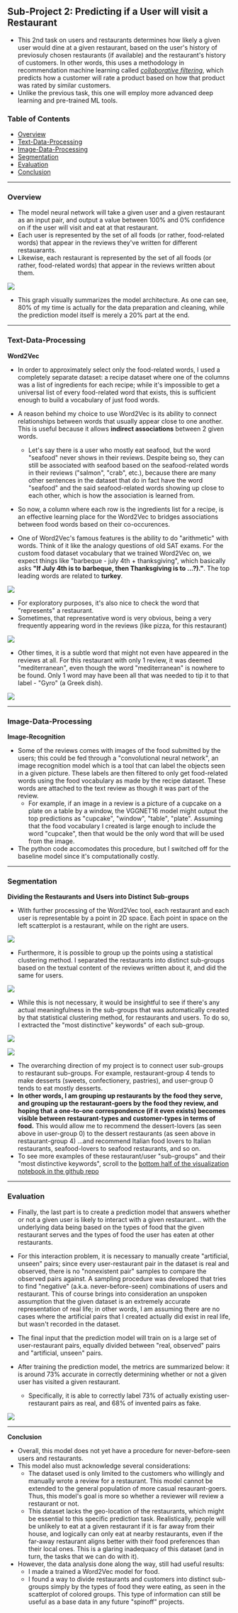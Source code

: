 
## **Sub-Project 2: Predicting if a User will visit a Restaurant**

* This 2nd task on users and restaurants determines how likely a given user would dine at a given restaurant, based on the user's history of previosuly chosen restaurants (if available) and the restaurant's history of customers. In other words, this uses a methodology in recommendation machine learning called [*collaborative filtering*](https://en.wikipedia.org/wiki/Collaborative_filtering), which predicts how a customer will rate a product based on how that product was rated by similar customers. 
* Unlike the previous task, this one will employ more advanced deep learning and pre-trained ML tools. 

### Table of Contents
- [Overview](https://benduong2001.github.io/food_recommendation.html#overview)
- [Text-Data-Processing](https://benduong2001.github.io/food_recommendation.html#Text-data-processing)
- [Image-Data-Processing](https://benduong2001.github.io/food_recommendation.html#Image-data-processing)
- [Segmentation](https://benduong2001.github.io/food_recommendation.html#Segmentation)
- [Evaluation](https://benduong2001.github.io/food_recommendation.html#Evaluation)
- [Conclusion](https://benduong2001.github.io/food_recommendation.html#Conclusion)

---

### **Overview**

* The model neural network will take a given user and a given restaurant as an input pair, and output a value between 100% and 0% confidence on if the user will visit and eat at that restaurant. 
* Each user is represented by the set of all foods (or rather, food-related words) that appear in the reviews they've written for different restauarants. 
* Likewise, each restaurant is represented by the set of all foods (or rather, food-related words) that appear in the reviews written about them.

![](images/images_food_recommendation/model_architecture.png) 

* This graph visually summarizes the model architecture. As one can see, 80% of my time is actually for the data preparation and cleaning, while the prediction model itself is merely a 20% part at the end.

---
### Text-Data-Processing

**Word2Vec**

* In order to approximately select only the food-related words, I used a completely separate dataset: a recipe dataset where one of the columns was a list of ingredients for each recipe; while it's impossible to get a universal list of every food-related word that exists, this is sufficient enough to build a vocabulary of just food words.
* A reason behind my choice to use Word2Vec is its ability to connect relationships between words that usually appear close to one another. This is useful because it allows **indirect associations** between 2 given words.
   * Let's say there is a user who mostly eat seafood, but the word "seafood" never shows in their reviews. Despite being so, they can still be associated with seafood based on the seafood-related words in their reviews ("salmon", "crab", etc.), because there are many other sentences in the dataset that do in fact have the word "seafood" and the said seafood-related words showing up close to each other, which is how the association is learned from.
* So now, a column where each row is the ingredients list for a recipe, is an effective learning place for the Word2Vec to bridges associations between food words based on their co-occurences.

* One of Word2Vec's famous features is the ability to do "arithmetic" with words. Think of it like the analogy questions of old SAT exams. For the custom food dataset vocabulary that we trained Word2Vec on, we expect things like "barbeque - july 4th + thanksgiving", which basically asks **"If July 4th is to barbeque, then Thanksgiving is to ...?)."**. The top leading words are related to **turkey**. 

![](images/images_food_recommendation/food_word_arithmetic.png) 

* For exploratory purposes, it's also nice to check the word that "represents" a restaurant.
* Sometimes, that representative word is very obvious, being a very frequently appearing word in the reviews (like pizza, for this restaurant)

![](images/images_food_recommendation/restaurant_embedding_pizza.png) 

* Other times, it is a subtle word that might not even have appeared in the reviews at all. For this restaurant with only 1 review, it was deemed "mediterranean", even though the word "mediterranean" is nowhere to be found. Only 1 word may have been all that was needed to tip it to that label - "Gyro" (a Greek dish).

![](images/images_food_recommendation/restaurant_embedding_gyro.png) 

---

### Image-Data-Processing

**Image-Recognition**

* Some of the reviews comes with images of the food submitted by the users; this could be fed through a "convolutional neural network", an image recognition model which is a tool that can label the objects seen in a given picture. These labels are then filtered to only get food-related words using the food vocabulary as made by the recipe dataset. These words are attached to the text review as though it was part of the review.
   * For example, if an image in a review is a picture of a cupcake on a plate on a table by a window, the VGGNET16 model might output the top predictions as "cupcake", "window", "table", "plate". Assuming that the food vocabulary I created is large enough to include the word "cupcake", then that would be the only word that will be used from the image.
* The python code accomodates this procedure, but I switched off for the baseline model since it's computationally costly.

---

### **Segmentation**

**Dividing the Restaurants and Users into Distinct Sub-groups**

* With further processing of the Word2Vec tool, each restaurant and each user is representable by a point in 2D space. Each point in space on the left scatterplot is a restaurant, while on the right are users. 

![](images/images_food_recommendation/uncolored_embeddings_scatterplot_.png) 

* Furthermore, it is possible to group up the points using a statistical clustering method. I separated the restaurants into distinct sub-groups based on the textual content of the reviews written about it, and did the same for users.

![](images/images_food_recommendation/colored_embeddings_scatterplot_.png) 

* While this is not necessary, it would be insightful to see if there's any actual meaningfulness in the sub-groups that was automatically created by that statistical clustering method, for restaurants and users. To do so, I extracted the "most distinctive" keywords" of each sub-group.

![](images/images_food_recommendation/keywords_business.png) 

![](images/images_food_recommendation/keywords_users.png) 

* The overarching direction of my project is to connect user sub-groups to restaurant sub-groups. For example, restaurant-group 4 tends to make desserts (sweets, confectionery, pastries), and user-group 0 tends to eat mostly desserts. 
* **In other words, I am grouping up restaurants by the food they serve, and grouping up the restaurant-goers by the food they review, and hoping that a one-to-one correspondence (if it even exists) becomes visible between restaurant-types and customer-types in terms of food.** This would allow me to recommend the dessert-lovers (as seen above in user-group 0) to the dessert restaurants (as seen above in restaurant-group 4) ...and recommend Italian food lovers to Italian restaurants, seafood-lovers to seafood restaurants, and so on.
* To see more examples of these restaurant/user "sub-groups" and their "most distinctive keywords", scroll to the [bottom half of the visualization notebook in the github repo](https://github.com/benduong2001/Food-Recommendation/blob/main/src/visualizations/visualization_notebook.ipynb)

---

### **Evaluation**

* Finally, the last part is to create a prediction model that answers whether or not a given user is likely to interact with a given restaurant... with the underlying data being based on the types of food that the given restaurant serves and the types of food the user has eaten at other restaurants.
* For this interaction problem, it is necessary to manually create "artificial, unseen" pairs; since every user-restaurant pair in the dataset is real and observed, there is no "nonexistent pair" samples to compare the observed pairs against. A sampling procedure was developed that tries to find "negative" (a.k.a. never-before-seen) combinations of users and restaurant. This of course brings into consideration an unspoken assumption that the given dataset is an extremely accurate representation of real life; in other words, I am assuming there are no cases where the artificial pairs that I created actually did exist in real life, but wasn't recorded in the dataset.

* The final input that the prediction model will train on is a large set of user-restaurant pairs, equally divided between "real, observed" pairs and "artificial, unseen" pairs. 

* After training the prediction model, the metrics are summarized below: it is around 73% accurate in correctly determining whether or not a given user has visited a given restaurant.
   * Specifically, it is able to correctly label 73% of actually existing user-restaurant pairs as real, and 68% of invented pairs as fake.

![](images/images_food_recommendation/NN_Confusion_matrix.png) 

---

**Conclusion**

* Overall, this model does not yet have a procedure for never-before-seen users and restaurants.
* This model also must acknowledge several considerations: 
   * The dataset used is only limited to the customers who willingly and manually wrote a review for a restaurant. This model cannot be extended to the general population of more casual resaurant-goers. Thus, this model's goal is more so whether a reviewer will review a restaurant or not.
   * This dataset lacks the geo-location of the restaurants, which might be essential to this specific prediction task. Realistically, people will be unlikely to eat at a given restaurant if it is far away from their house, and logically can only eat at nearby restaurants, even if the far-away restaurant aligns better with their food preferences than their local ones. This is a glaring inadequacy of this dataset (and in turn, the tasks that we can do with it).
* However, the data analysis done along the way, still had useful results: 
   * I made a trained a Word2Vec model for food.
   * I found a way to divide restaurants and customers into distinct sub-groups simply by the types of food they were eating, as seen in the scatterplot of colored groups. This type of information can still be useful as a base data in any future "spinoff" projects.
